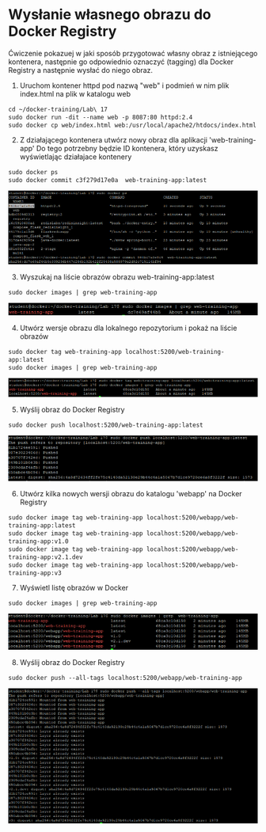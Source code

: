 # Wysłanie własnego obrazu do Docker Registry
Ćwiczenie pokazuej w jaki sposób przygotować własny obraz z istniejącego kontenera, następnie go odpowiednio oznaczyć (tagging) dla Docker Registry a następnie wysłać do niego obraz.

1. Uruchom kontener httpd pod nazwą "web" i podmień w nim plik index.html na plik w katalogu web
```
cd ~/docker-training/Lab\ 17
sudo docker run -dit --name web -p 8087:80 httpd:2.4
sudo docker cp web/index.html web:/usr/local/apache2/htdocs/index.html
```

2. Z działającego kontenera utwórz nowy obraz dla aplikacji 'web-training-app'
Do tego potrzebny będzie ID kontenera, który uzyskasz wyświetlając działajace kontenery

```
sudo docker ps
sudo docker commit c3f279d17e0a  web-training-app:latest
```
![Docker](img/lab17_1.png)

3. Wyszukaj na liście obrazów obrazu web-training-app:latest
```
sudo docker images | grep web-training-app
```
![Docker](img/lab17_2.png)

4. Utwórz wersje obrazu dla lokalnego repozytorium i pokaż na liście obrazów
```
sudo docker tag web-training-app localhost:5200/web-training-app:latest
sudo docker images | grep web-training-app
```
![Docker](img/lab17_3.png)

5. Wyślij obraz do Docker Registry
```
sudo docker push localhost:5200/web-training-app:latest
```
![Docker](img/lab17_6.png)

6. Utwórz kilka nowych wersji obrazu do katalogu 'webapp' na Docker Registry
```
sudo docker image tag web-training-app localhost:5200/webapp/web-training-app:latest
sudo docker image tag web-training-app localhost:5200/webapp/web-training-app:v1.0
sudo docker image tag web-training-app localhost:5200/webapp/web-training-app:v2.1.dev
sudo docker image tag web-training-app localhost:5200/webapp/web-training-app:v3
```

7. Wyświetl listę obrazów w Docker
```
sudo docker images | grep web-training-app
```
![Docker](img/lab17_4.png)

8. Wyślij obraz do Docker Registry
```
sudo docker push --all-tags localhost:5200/webapp/web-training-app
```
![Docker](img/lab17_5.png)
